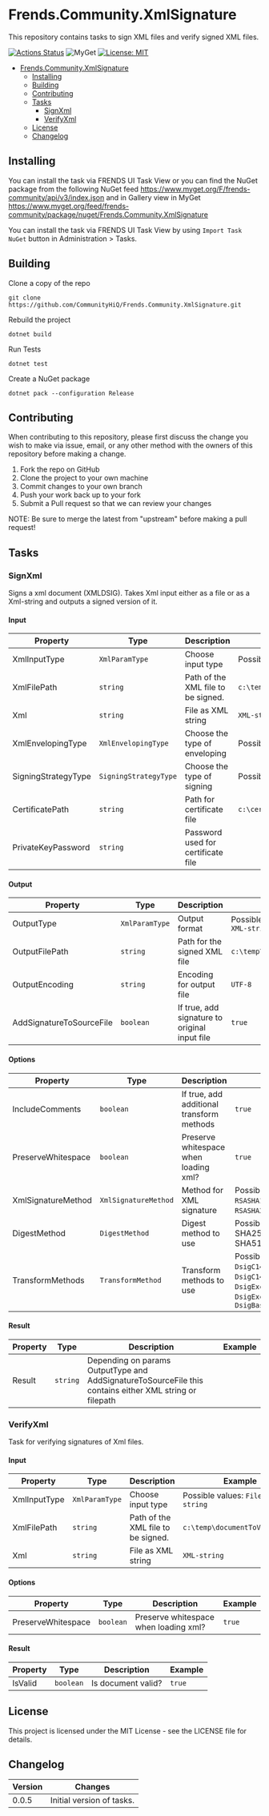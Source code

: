 # Frends.Community.XmlSignature

This repository contains tasks to sign XML files and verify signed XML files.

[![Actions Status](https://github.com/CommunityHiQ/Frends.Community.XmlSignature/workflows/PackAndPushAfterMerge/badge.svg)](https://github.com/CommunityHiQ/Frends.Community.XmlSignature/actions) ![MyGet](https://img.shields.io/myget/frends-community/v/Frends.Community.XmlSignature) [![License: MIT](https://img.shields.io/badge/License-MIT-yellow.svg)](https://opensource.org/licenses/MIT) 

- [Frends.Community.XmlSignature](#Frends.Community.XmlSignature)
  - [Installing](#installing)
  - [Building](#building)
  - [Contributing](#contributing)
  - [Tasks](#tasks)
     - [SignXml](#signxml)
     - [VerifyXml](#verifyxml)
  - [License](#license)
  - [Changelog](#changelog)

## Installing

You can install the task via FRENDS UI Task View or you can find the NuGet package from the following NuGet feed
https://www.myget.org/F/frends-community/api/v3/index.json and in Gallery view in MyGet https://www.myget.org/feed/frends-community/package/nuget/Frends.Community.XmlSignature

You can install the task via FRENDS UI Task View by using `Import Task NuGet` button in Administration > Tasks.

## Building

Clone a copy of the repo

`git clone https://github.com/CommunityHiQ/Frends.Community.XmlSignature.git`

Rebuild the project

`dotnet build`

Run Tests

`dotnet test`

Create a NuGet package

`dotnet pack --configuration Release`

## Contributing

When contributing to this repository, please first discuss the change you wish to make via issue, email, or any other method with the owners of this repository before making a change.

1. Fork the repo on GitHub
2. Clone the project to your own machine
3. Commit changes to your own branch
4. Push your work back up to your fork
5. Submit a Pull request so that we can review your changes

NOTE: Be sure to merge the latest from "upstream" before making a pull request!

## Tasks

### SignXml

Signs a xml document (XMLDSIG). Takes Xml input either as a file or as a Xml-string and outputs a signed version of it.

#### Input
| Property  | Type  | Description |Example|
|-----------|-------|-------------|-------|
| XmlInputType  | `XmlParamType` | Choose input type | Possible values: `File`, `XML-string` |
| XmlFilePath  | `string` | Path of the XML file to be signed. | `c:\temp\document.xml` |
| Xml  | `string` | File as XML string | `XML-string` |
| XmlEnvelopingType  | `XmlEnvelopingType` | Choose the type of enveloping | Possible values: `XmlEnvelopedSignature` |
| SigningStrategyType  | `SigningStrategyType` | Choose the type of signing | Possible values: `PrivateKeyCertificate` |
| CertificatePath  | `string` | Path for certificate file | `c:\certificates\signingcertificate.pfx` |
| PrivateKeyPassword  | `string` | Password used for certificate file |  |

#### Output

| Property  | Type  | Description |Example|
|-----------|-------|-------------|-------|
| OutputType  | `XmlParamType` | Output format | Possible values: `File` or `XML-string` |
| OutputFilePath  | `string` | Path for the signed XML file | `c:\temp\signedOutput.xml` |
| OutputEncoding  | `string` | Encoding for output file | `UTF-8` |
| AddSignatureToSourceFile  | `boolean` | If true, add signature to original input file | `true` |

#### Options

| Property  | Type  | Description |Example|
|-----------|-------|-------------|-------|
| IncludeComments  | `boolean` | If true, add additional transform methods | `true` |
| PreserveWhitespace  | `boolean` | Preserve whitespace when loading xml? | `true` |
| XmlSignatureMethod  | `XmlSignatureMethod` | Method for XML signature | Possible values: `RSASHA1`, `RSASHA256`, `RSASHA384`, `RSASHA512` |
| DigestMethod  | `DigestMethod` | Digest method to use | Possible values: SHA1, SHA256, SHA384, SHA512 |
| TransformMethods  | `TransformMethod` | Transform methods to use | Possible values: `DsigC14`, `DsigC14WithComments`, `DsigExcC14`, `DsigExcC14WithComments`, `DsigBase64` |

#### Result

| Property  | Type  | Description |Example|
|-----------|-------|-------------|-------|
| Result  | `string` | Depending on params OutputType and AddSignatureToSourceFile this contains either XML string or filepath | |


### VerifyXml

Task for verifying signatures of Xml files.

#### Input

| Property  | Type  | Description |Example|
|-----------|-------|-------------|-------|
| XmlInputType  | `XmlParamType` | Choose input type | Possible values: `File`, `XML-string` |
| XmlFilePath  | `string` | Path of the XML file to be signed. | `c:\temp\documentToVerify.xml` |
| Xml  | `string` | File as XML string | `XML-string` |

#### Options

| Property  | Type  | Description |Example|
|-----------|-------|-------------|-------|
| PreserveWhitespace  | `boolean` | Preserve whitespace when loading xml? | `true` |

#### Result

| Property  | Type  | Description |Example|
|-----------|-------|-------------|-------|
| IsValid  | `boolean` | Is document valid? | `true` |

## License

This project is licensed under the MIT License - see the LICENSE file for details.

## Changelog

| Version  | Changes |
|-----------|-------|
| 0.0.5  | Initial version of tasks. |